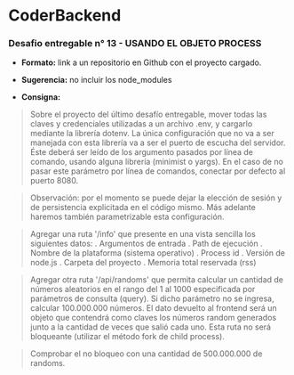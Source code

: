 # CoderBackend

### Desafio entregable n° 13 - USANDO EL OBJETO PROCESS
- **Formato:** link a un repositorio en Github con el proyecto cargado.

- **Sugerencia:** no incluir los node_modules

- **Consigna:**
>Sobre el proyecto del último desafío entregable, mover todas las claves y credenciales utilizadas a un
archivo .env, y cargarlo mediante la librería dotenv.
La única configuración que no va a ser manejada con esta librería va a ser el puerto de escucha del
servidor. Éste deberá ser leído de los argumento pasados por línea de comando, usando alguna librería
(minimist o yargs). En el caso de no pasar este parámetro por línea de comandos, conectar por defecto al
puerto 8080.

>Observación: por el momento se puede dejar la elección de sesión y de persistencia explicitada en el
código mismo. Más adelante haremos también parametrizable esta configuración.

>Agregar una ruta '/info' que presente en una vista sencilla los siguientes datos:
  . Argumentos de entrada
  . Path de ejecución
  . Nombre de la plataforma (sistema operativo)
  . Process id
  . Versión de node.js
  . Carpeta del proyecto
  . Memoria total reservada (rss)

>Agregar otra ruta '/api/randoms' que permita calcular un cantidad de números aleatorios
en el rango del 1 al 1000 especificada por parámetros de consulta (query).
Si dicho parámetro no se ingresa, calcular 100.000.000 números.
El dato devuelto al frontend será un objeto que contendrá como claves los números
random generados junto a la cantidad de veces que salió cada uno. Esta ruta no será
bloqueante (utilizar el método fork de child process). 

>Comprobar el no bloqueo con una cantidad de 500.000.000 de randoms.